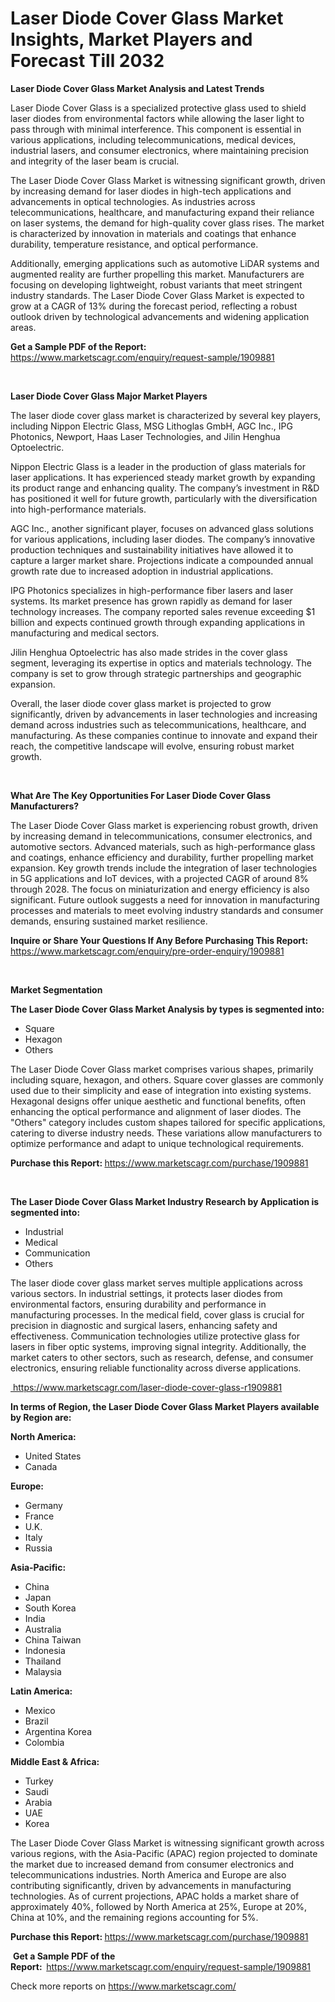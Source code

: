 <p><h1>Laser Diode Cover Glass Market Insights, Market Players and Forecast Till 2032</h1></p><p><strong>Laser Diode Cover Glass Market Analysis and Latest Trends</strong></p>
<p><p>Laser Diode Cover Glass is a specialized protective glass used to shield laser diodes from environmental factors while allowing the laser light to pass through with minimal interference. This component is essential in various applications, including telecommunications, medical devices, industrial lasers, and consumer electronics, where maintaining precision and integrity of the laser beam is crucial.</p><p>The Laser Diode Cover Glass Market is witnessing significant growth, driven by increasing demand for laser diodes in high-tech applications and advancements in optical technologies. As industries across telecommunications, healthcare, and manufacturing expand their reliance on laser systems, the demand for high-quality cover glass rises. The market is characterized by innovation in materials and coatings that enhance durability, temperature resistance, and optical performance.</p><p>Additionally, emerging applications such as automotive LiDAR systems and augmented reality are further propelling this market. Manufacturers are focusing on developing lightweight, robust variants that meet stringent industry standards. The Laser Diode Cover Glass Market is expected to grow at a CAGR of 13% during the forecast period, reflecting a robust outlook driven by technological advancements and widening application areas.</p></p>
<p><strong>Get a Sample PDF of the Report:&nbsp;</strong> <a href="https://www.marketscagr.com/enquiry/request-sample/1909881?utm_campaign=2241&utm_medium=2&utm_source=Github&utm_content=ia&utm_term=13022025&utm_id=laser-diode-cover-glass">https://www.marketscagr.com/enquiry/request-sample/1909881</a></p>
<p>&nbsp;</p>
<p><strong>Laser Diode Cover Glass Major Market Players</strong></p>
<p><p>The laser diode cover glass market is characterized by several key players, including Nippon Electric Glass, MSG Lithoglas GmbH, AGC Inc., IPG Photonics, Newport, Haas Laser Technologies, and Jilin Henghua Optoelectric. </p><p>Nippon Electric Glass is a leader in the production of glass materials for laser applications. It has experienced steady market growth by expanding its product range and enhancing quality. The company’s investment in R&D has positioned it well for future growth, particularly with the diversification into high-performance materials.</p><p>AGC Inc., another significant player, focuses on advanced glass solutions for various applications, including laser diodes. The company’s innovative production techniques and sustainability initiatives have allowed it to capture a larger market share. Projections indicate a compounded annual growth rate due to increased adoption in industrial applications.</p><p>IPG Photonics specializes in high-performance fiber lasers and laser systems. Its market presence has grown rapidly as demand for laser technology increases. The company reported sales revenue exceeding $1 billion and expects continued growth through expanding applications in manufacturing and medical sectors.</p><p>Jilin Henghua Optoelectric has also made strides in the cover glass segment, leveraging its expertise in optics and materials technology. The company is set to grow through strategic partnerships and geographic expansion.</p><p>Overall, the laser diode cover glass market is projected to grow significantly, driven by advancements in laser technologies and increasing demand across industries such as telecommunications, healthcare, and manufacturing. As these companies continue to innovate and expand their reach, the competitive landscape will evolve, ensuring robust market growth.</p></p>
<p>&nbsp;</p>
<p><strong>What Are The Key Opportunities For Laser Diode Cover Glass Manufacturers?</strong></p>
<p><p>The Laser Diode Cover Glass market is experiencing robust growth, driven by increasing demand in telecommunications, consumer electronics, and automotive sectors. Advanced materials, such as high-performance glass and coatings, enhance efficiency and durability, further propelling market expansion. Key growth trends include the integration of laser technologies in 5G applications and IoT devices, with a projected CAGR of around 8% through 2028. The focus on miniaturization and energy efficiency is also significant. Future outlook suggests a need for innovation in manufacturing processes and materials to meet evolving industry standards and consumer demands, ensuring sustained market resilience.</p></p>
<p><strong>Inquire or Share Your Questions If Any Before Purchasing This Report:</strong> <a href="https://www.marketscagr.com/enquiry/pre-order-enquiry/1909881?utm_campaign=2241&utm_medium=2&utm_source=Github&utm_content=ia&utm_term=13022025&utm_id=laser-diode-cover-glass">https://www.marketscagr.com/enquiry/pre-order-enquiry/1909881</a></p>
<p>&nbsp;</p>
<p><strong>Market Segmentation</strong></p>
<p><strong>The Laser Diode Cover Glass Market Analysis by types is segmented into:</strong></p>
<p><ul><li>Square</li><li>Hexagon</li><li>Others</li></ul></p>
<p><p>The Laser Diode Cover Glass market comprises various shapes, primarily including square, hexagon, and others. Square cover glasses are commonly used due to their simplicity and ease of integration into existing systems. Hexagonal designs offer unique aesthetic and functional benefits, often enhancing the optical performance and alignment of laser diodes. The "Others" category includes custom shapes tailored for specific applications, catering to diverse industry needs. These variations allow manufacturers to optimize performance and adapt to unique technological requirements.</p></p>
<p><strong>Purchase this Report:&nbsp;</strong><a href="https://www.marketscagr.com/purchase/1909881?utm_campaign=2241&utm_medium=2&utm_source=Github&utm_content=ia&utm_term=13022025&utm_id=laser-diode-cover-glass">https://www.marketscagr.com/purchase/1909881</a></p>
<p>&nbsp;</p>
<p><strong>The Laser Diode Cover Glass Market Industry Research by Application is segmented into:</strong></p>
<p><ul><li>Industrial</li><li>Medical</li><li>Communication</li><li>Others</li></ul></p>
<p><p>The laser diode cover glass market serves multiple applications across various sectors. In industrial settings, it protects laser diodes from environmental factors, ensuring durability and performance in manufacturing processes. In the medical field, cover glass is crucial for precision in diagnostic and surgical lasers, enhancing safety and effectiveness. Communication technologies utilize protective glass for lasers in fiber optic systems, improving signal integrity. Additionally, the market caters to other sectors, such as research, defense, and consumer electronics, ensuring reliable functionality across diverse applications.</p></p>
<p><a href="https://www.marketscagr.com/laser-diode-cover-glass-r1909881?utm_campaign=2241&utm_medium=2&utm_source=Github&utm_content=ia&utm_term=13022025&utm_id=laser-diode-cover-glass">&nbsp;https://www.marketscagr.com/laser-diode-cover-glass-r1909881</a></p>
<p><strong>In terms of Region, the Laser Diode Cover Glass Market Players available by Region are:</strong></p>
<p>
    <p> <strong> North America: </strong>
        <ul>
            <li>United States</li>
            <li>Canada</li>
        </ul>
        </p> 
    <p> <strong> Europe: </strong>
        <ul>
            <li>Germany</li>
            <li>France</li>
            <li>U.K.</li>
            <li>Italy</li>
            <li>Russia</li>
        </ul>
        </p> 
    <p> <strong> Asia-Pacific: </strong>
        <ul>
            <li>China</li>
            <li>Japan</li>
            <li>South Korea</li>
            <li>India</li>
            <li>Australia</li>
            <li>China Taiwan</li>
            <li>Indonesia</li>
            <li>Thailand</li>
            <li>Malaysia</li>
        </ul>
        </p> 
    <p> <strong> Latin America: </strong>
        <ul>
            <li>Mexico</li>
            <li>Brazil</li>
            <li>Argentina Korea</li>
            <li>Colombia</li>
        </ul>
        </p> 
    <p> <strong> Middle East & Africa: </strong>
        <ul>
            <li>Turkey</li>
            <li>Saudi</li>
            <li>Arabia</li>
            <li>UAE</li>
            <li>Korea</li>
        </ul>
    </p>
    </p>
<p><p>The Laser Diode Cover Glass Market is witnessing significant growth across various regions, with the Asia-Pacific (APAC) region projected to dominate the market due to increased demand from consumer electronics and telecommunications industries. North America and Europe are also contributing significantly, driven by advancements in manufacturing technologies. As of current projections, APAC holds a market share of approximately 40%, followed by North America at 25%, Europe at 20%, China at 10%, and the remaining regions accounting for 5%.</p></p>
<p><strong>Purchase this Report: </strong><a href="https://www.marketscagr.com/purchase/1909881?utm_campaign=2241&utm_medium=2&utm_source=Github&utm_content=ia&utm_term=13022025&utm_id=laser-diode-cover-glass">https://www.marketscagr.com/purchase/1909881</a></p>
<p>&nbsp;<strong>Get a Sample PDF of the Report:&nbsp;&nbsp;</strong><a href="https://www.marketscagr.com/enquiry/request-sample/1909881?utm_campaign=2241&utm_medium=2&utm_source=Github&utm_content=ia&utm_term=13022025&utm_id=laser-diode-cover-glass">https://www.marketscagr.com/enquiry/request-sample/1909881</a></p>
<p><strong></strong></p>
<p>Check more reports on <a href="https://www.marketscagr.com/?utm_campaign=2241&utm_medium=2&utm_source=Github&utm_content=ia&utm_term=13022025&utm_id=laser-diode-cover-glass">https://www.marketscagr.com/</a></p>